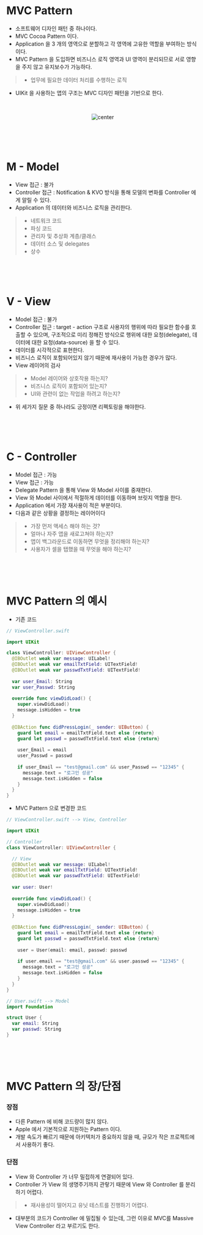 

# MVC Pattern
- 소프트웨어 디자인 패턴 중 하나이다.
- MVC Cocoa Pattern 이다.
- Application 을 3 개의 영역으로 분할하고 각 영역에 고유한 역할을 부여하는 방식이다.
- MVC Pattern 을 도입하면 비즈니스 로직 영역과 UI 영역이 분리되므로 서로 영향을 주지 않고 유지보수가 가능하다.
>- 업무에 필요한 데이터 처리를 수행하는 로직
- UIKit 을 사용하는 앱의 구조는 MVC 디자인 패턴을 기반으로 한다.

<br>

<p align="center">
  <img src="https://user-images.githubusercontent.com/101554627/167997796-34cb28da-ded7-4f4a-9334-ce0518c884a3.png" alt="center" />
</p>

<br><br><br>

# M - Model
- View 접근 : 불가
- Controller 접근 : Notification & KVO 방식을 통해 모델의 변화를 Controller 에게 알릴 수 있다.
- Application 의 데이터와 비즈니스 로직을 관리한다.
>- 네트워크 코드
>- 파싱 코드
>- 관리자 및 추상화 계층/클래스
>- 데이터 소스 및 delegates
>- 상수

<br><br><br>

# V - View
- Model 접근 : 불가
- Controller 접근 : target - action 구조로 사용자의 행위에 따라 필요한 함수를 호출할 수 있으며, 구조적으로 미리 정해진 방식으로 행위에 대한 요청(delegate), 데이터에 대한 요청(data-source) 을 할 수 있다.
- 데이터를 시각적으로 표현한다.
- 비즈니스 로직이 포함되어있지 않기 때문에 재사용이 가능한 경우가 많다.
- View 레이어의 검사
>- Model 레이어와 상호작용 하는지?
>- 비즈니스 로직이 포함되어 있는지?
>- UI와 관련이 없는 작업을 하려고 하는지?
- 위 세가지 질문 중 하나라도 긍정이면 리펙토링을 해야한다.

<br><br><br>

# C - Controller
- Model 접근 : 가능
- View 접근 : 가능
- Delegate Pattern 을 통해 View 와 Model 사이를 중재한다.
- View 와 Model 사이에서 적절하게 데이터를 이동하며 브릿지 역할을 한다.
- Application 에서 가장 재사용이 적은 부분이다.
- 다음과 같은 상황을 결정하는 레이어이다
>- 가장 먼저 액세스 해야 하는 것?
>- 얼마나 자주 앱을 새로고쳐야 하는지?
>- 앱이 백그라운드로 이동하면 무엇을 정리해야 하는지?
>- 사용자가 셀을 탭했을 때 무엇을 해야 하는지?

<br><br><br>

# MVC Pattern 의 예시
- 기존 코드
```swift
// ViewController.swift

import UIKit

class ViewController: UIViewController {
  @IBOutlet weak var message: UILabel!
  @IBOutlet weak var emailTxtField: UITextField!
  @IBOutlet weak var passwdTxtField: UITextField!
  
  var user_Email: String
  var user_Passwd: String
  
  override func viewDidLoad() {
    super.viewDidLoad()
    message.isHidden = true
  }
  
  @IBAction func didPressLogin(_ sender: UIButton) {
    guard let email = emailTxtField.text else {return}
    guard let passwd = passwdTxtField.text else {return}
    
    user_Email = email
    user_Passwd = passwd
    
    if user_Email == "test@gmail.com" && user_Passwd == "12345" {
      message.text = "로그인 성공"
      message.text.isHidden = false
    }
  }
}
```

- MVC Pattern 으로 변경한 코드
```swift
// ViewController.swift --> View, Controller

import UIKit

// Controller
class ViewController: UIViewController {

  // View
  @IBOutlet weak var message: UILabel!
  @IBOutlet weak var emailTxtField: UITextField!
  @IBOutlet weak var passwdTxtField: UITextField!
  
  var user: User!
  
  override func viewDidLoad() {
    super.viewDidLoad()
    message.isHidden = true
  }
  
  @IBAction func didPressLogin(_ sender: UIButton) {
    guard let email = emailTxtField.text else {return}
    guard let passwd = passwdTxtField.text else {return}
    
    user = User(email: email, passwd: passwd
    
    if user.email == "test@gmail.com" && user.passwd == "12345" {
      message.text = "로그인 성공"
      message.text.isHidden = false
    }
  }
}
```
```swift
// User.swift --> Model
import Foundation

struct User {
  var email: String
  var passwd: String
}
```

<br><br><br>

# MVC Pattern 의 장/단점
### 장점
- 다른 Pattern 에 비해 코드량이 많지 않다.
- Apple 에서 기본적으로 지원하는 Pattern 이다.
- 개발 속도가 빠르기 때문에 아키텍처가 중요하지 않을 때, 규모가 작은 프로젝트에서 사용하기 좋다.

### 단점
- View 와 Controller 가 너무 밀접하게 연결되어 있다.
- Controller 가 View 의 생명주기까지 관랗기 때문에 View 와 Controller 를 분리하기 어렵다.
>- 재사용성이 떨어지고 유닛 테스트를 진행하기 어렵다.
- 대부분의 코드가 Controller 에 밀집될 수 있는데, 그런 이유로 MVC를 Massive View Controller 라고 부르기도 한다.
